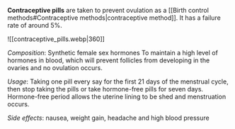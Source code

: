 **Contraceptive pills** are taken to prevent ovulation as a [[Birth control methods#Contraceptive methods|contraceptive method]]. It has a failure rate of around 5%.

![[contraceptive_pills.webp|360]]

*Composition*: Synthetic female sex hormones
To maintain a high level of hormones in blood, which will prevent follicles from developing in the ovaries and no ovulation occurs.

*Usage*: Taking one pill every say for the first 21 days of the menstrual cycle, then stop taking the pills or take hormone-free pills for seven days.
Hormone-free period allows the uterine lining to be shed and menstruation occurs.

*Side effects*: nausea, weight gain, headache and high blood pressure
